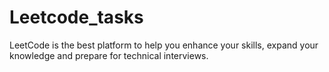 # Leetcode_tasks
LeetCode is the best platform to help you enhance your skills, expand your knowledge and prepare for technical interviews.
